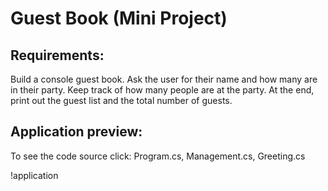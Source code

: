 # Guest Book (Mini Project)

## Requirements:

Build a console guest book. Ask the user for their name and how many are in their party. Keep track of how many people are at the party. At the end, print out the guest list and the total number of guests.

## Application preview:

To see the code source click: Program.cs, Management.cs, Greeting.cs

!application

